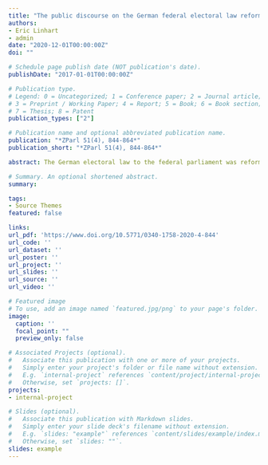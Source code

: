 ```yaml
---
title: "The public discourse on the German federal electoral law reforms 2011 and 2013"
authors:
- Eric Linhart
- admin
date: "2020-12-01T00:00:00Z"
doi: ""

# Schedule page publish date (NOT publication's date).
publishDate: "2017-01-01T00:00:00Z"

# Publication type.
# Legend: 0 = Uncategorized; 1 = Conference paper; 2 = Journal article;
# 3 = Preprint / Working Paper; 4 = Report; 5 = Book; 6 = Book section;
# 7 = Thesis; 8 = Patent
publication_types: ["2"]

# Publication name and optional abbreviated publication name.     
publication: "*ZParl 51(4), 844-864*"
publication_short: "*ZParl 51(4), 844-864*"

abstract: The German electoral law to the federal parliament was reformed in 2011 and in 2013. While political scientists have extensively evaluated consequences of these reforms, the role of the public discourse has been largely neglected. We analyze articles from three leading German newspapers (FAZ, SZ, Welt) on this topic and find the debate around the reforms to be dominated by parties and political institutions. Scientists, interest groups, and journalists have only played minor roles. Regarding content, the discourse largely focused on surplus seats, reform speed, and a proposal by the CDU/CSU‐FDP coalition government in 2011. A broad public debate in which multiple social groups could participate has not taken place. From a normative perspective this is problematic since the lack of a public debate might have contributed to the poor quality of the reform’s result.

# Summary. An optional shortened abstract.
summary: 

tags:
- Source Themes
featured: false

links:
url_pdf: 'https://www.doi.org/10.5771/0340-1758-2020-4-844'
url_code: ''
url_dataset: ''
url_poster: ''
url_project: ''
url_slides: ''
url_source: ''
url_video: ''

# Featured image
# To use, add an image named `featured.jpg/png` to your page's folder. 
image:
  caption: ''
  focal_point: ""
  preview_only: false

# Associated Projects (optional).
#   Associate this publication with one or more of your projects.
#   Simply enter your project's folder or file name without extension.
#   E.g. `internal-project` references `content/project/internal-project/index.md`.
#   Otherwise, set `projects: []`.
projects:
- internal-project

# Slides (optional).
#   Associate this publication with Markdown slides.
#   Simply enter your slide deck's filename without extension.
#   E.g. `slides: "example"` references `content/slides/example/index.md`.
#   Otherwise, set `slides: ""`.
slides: example
---
```


